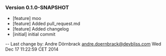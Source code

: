 
### Version 0.1.0-SNAPSHOT
 - [feature] moo
 - [feature] Added pull_request.md
 - [feature] Added changelog
 - [initial] initial commit

-- Last change by: Andre Dörnbrack <andre.doernbrack@devbliss.com> Wed Dec 17 11:22:59 CET 2014